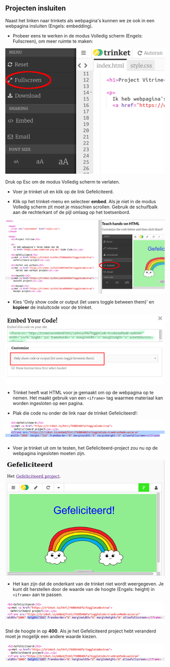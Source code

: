 ## Projecten insluiten

Naast het linken naar trinkets als webpagina's kunnen we ze ook in een webpagina insluiten (Engels: embedding).

+ Probeer eens te werken in de modus Volledig scherm (Engels: Fullscreen), om meer ruimte te maken:

![screenshot](images/showcase-fullscreen.png)

Druk op Esc om de modus Volledig scherm te verlaten.

+ Voer je trinket uit en klik op de link Gefeliciteerd.

+ Klik op het trinket-menu en selecteer **embed**. Als je niet in de modus Volledig scherm zit moet je misschien scrollen. Gebruik de schuifbalk aan de rechterkant of de pijl omlaag op het toetsenbord.

![screenshot](images/showcase-embed-code.png)

+ Kies 'Only show code or output (let users toggle between them)' en **kopieer** de insluitcode voor de trinket. 

![screenshot](images/showcase-embed.png)

+ Trinket heeft wat HTML voor je gemaakt om op de webpagina op te nemen. Het maakt gebruik van een `<iframe>` tag waarmee materiaal kan worden ingesloten op een pagina.

+ Plak die code nu onder de link naar de trinket Gefeliciteerd!:

![screenshot](images/showcase-paste-embed.png)

+ Voer je trinket uit om te testen, het Gefeliciteerd-project zou nu op de webpagina ingesloten moeten zijn. 

![screenshot](images/showcase-embed-output.png)

+ Het kan zijn dat de onderkant van de trinket niet wordt weergegeven. Je kunt dit herstellen door de waarde van de hoogte (Engels: height) in `<iframe>` aan te passen. 

![screenshot](images/showcase-embed-height.png)

Stel de hoogte in op **400**. Als je het Gefeliciteerd project hebt veranderd moet je mogelijk een andere waarde kiezen.

![screenshot](images/showcase-embed-fixed.png)